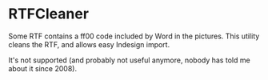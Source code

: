 # RTFCleaner

Some RTF contains a ff00 code included by Word in the pictures. This utility cleans the RTF, and allows easy Indesign import.

It's not supported (and probably not useful anymore, nobody has told me about it since 2008).
